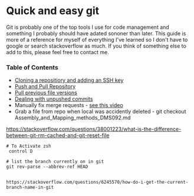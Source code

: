 # Quick and easy git

Git is probably one of the top tools I use for code management and something I probably should have adated sononer than later. This guide is more of a reference for myself of everything I've learned so I don't have to google or search stackoverflow as much. If you think of something else to add to this, please feel free to contact me. 

### Table of Contents
  * [Cloning a repositiory and adding an SSH key](Cloning_a_repository_and_adding_an_SSH_key.md)
  * [Push and Pull Repository](Push_and_Pull_Repository.md)
  * [Pull previous file versions](Pull_previous_file_versions.md)
  * [Dealing with unpushed commits](Dealing_with_unpushed_commits.md)
  * Manually fix merge requests - [see this video](https://www.youtube.com/watch?v=g8BRcB9NLp4)
  * Grab a file from repo when local was accidently deleted -  git checkout Assembly_and_Mapping_methods_DMS092.md



https://stackoverflow.com/questions/38001223/what-is-the-difference-between-git-rm-cached-and-git-reset-file



```
# To Activate zsh 
 control D

# list the branch currently on in git
git rev-parse --abbrev-ref HEAD


https://stackoverflow.com/questions/6245570/how-do-i-get-the-current-branch-name-in-git
```
